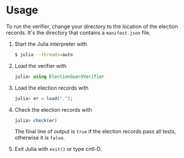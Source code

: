 # Usage

To run the verifier, change your directory to the location of the
election records.  It's the directory that contains a `manifest.json`
file.

 1. Start the Julia interpreter with

    ```sh
    $ julia --threads=auto
    ```

 2. Load the verifier with

    ```julia
    julia> using ElectionGuardVerifier
    ```

 3. Load the election records with

    ```julia
    julia> er = load(".");
    ```

 4. Check the election records with

    ```julia
    julia> check(er)
    ```

    The final line of output is `true` if the election records pass
    all tests, otherwise it is `false`.

 5. Exit Julia with `exit()` or type cntl-D.
